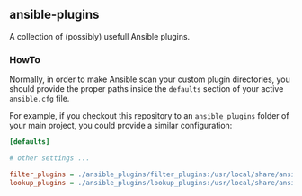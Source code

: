 ## ansible-plugins

A collection of (possibly) usefull Ansible plugins.

### HowTo

Normally, in order to make Ansible scan your custom plugin directories, you should
provide the proper paths inside the `defaults` section of your active `ansible.cfg` file.

For example, if you checkout this repository to an `ansible_plugins` folder of your main 
project, you could provide a similar configuration:

```ini
[defaults]

# other settings ...

filter_plugins = ./ansible_plugins/filter_plugins:/usr/local/share/ansible_plugins/filter_plugins
lookup_plugins = ./ansible_plugins/lookup_plugins:/usr/local/share/ansible_plugins/lookup_plugins
```
